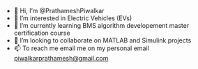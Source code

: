 - 👋 Hi, I’m @PrathameshPiwalkar
- 👀 I’m interested in Electric Vehicles (EVs)
- 🌱 I’m currently learning BMS algorithm developement master certification course
- 💞️ I’m looking to collaborate on MATLAB and Simulink projects
- 📫 To reach me email me on my personal email piwalkarprathamesh@gmail.com 

<!---
PrathameshPiwalkar/PrathameshPiwalkar is a ✨ special ✨ repository because its `README.md` (this file) appears on your GitHub profile.
You can click the Preview link to take a look at your changes.
--->
